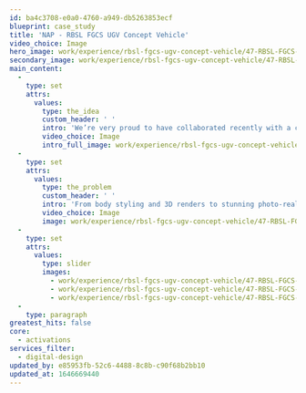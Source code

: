 ```yaml
---
id: ba4c3708-e0a0-4760-a949-db5263853ecf
blueprint: case_study
title: 'NAP - RBSL FGCS UGV Concept Vehicle'
video_choice: Image
hero_image: work/experience/rbsl-fgcs-ugv-concept-vehicle/47-RBSL-FGCS-UGV-Concpt-Vehicle-Full-Image-2732x1536.jpg
secondary_image: work/experience/rbsl-fgcs-ugv-concept-vehicle/47-RBSL-FGCS-UGV-Concpt-Vehicle-Secondary-Image.jpg
main_content:
  -
    type: set
    attrs:
      values:
        type: the_idea
        custom_header: ' '
        intro: 'We’re very proud to have collaborated recently with a consortium of UK technology companies led by RBSL, to develop a new concept for an unmanned ground vehicle for the British Army. '
        video_choice: Image
        intro_full_image: work/experience/rbsl-fgcs-ugv-concept-vehicle/47-RBSL-FGCS-UGV-Concpt-Vehicle-Full-Image-2732x1536-2.jpg
  -
    type: set
    attrs:
      values:
        type: the_problem
        custom_header: ' '
        intro: 'From body styling and 3D renders to stunning photo-realistic visuals, we were able to bring the concept to life, showcasing this cutting-edge innovation in future defence technology.'
        video_choice: Image
        image: work/experience/rbsl-fgcs-ugv-concept-vehicle/47-RBSL-FGCS-UGV-Concpt-Vehicle-Large-Image.jpg
  -
    type: set
    attrs:
      values:
        type: slider
        images:
          - work/experience/rbsl-fgcs-ugv-concept-vehicle/47-RBSL-FGCS-UGV-Concpt-Vehicle-Large-Image-3.jpg
          - work/experience/rbsl-fgcs-ugv-concept-vehicle/47-RBSL-FGCS-UGV-Concpt-Vehicle-Small-Image-2.jpg
          - work/experience/rbsl-fgcs-ugv-concept-vehicle/47-RBSL-FGCS-UGV-Concpt-Vehicle-Small-Image.jpg
  -
    type: paragraph
greatest_hits: false
core:
  - activations
services_filter:
  - digital-design
updated_by: e85953fb-52c6-4488-8c8b-c90f68b2bb10
updated_at: 1646669440
---
```

